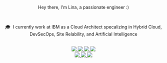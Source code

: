 <!--

<h1 align="center">
  <img src="https://github.com/lbrihoum/lbrihoum/blob/main/name.svg" alt="Lina Brihoum" />
</h1>

  <p>   🌱 &nbsp;I'm currently blogging my tech journey on <a href="https://linabrihoum.com/"> my website! </a> </p> 

-->

<div id="header" align="center">
  <p> Hey there, I'm Lina, a passionate engineer :) </p>
</div>

<br>
<div id="header" align="center">
  <p>  🎓 &nbsp;I currently work at IBM as a Cloud Architect specalizing in Hybrid Cloud, DevSecOps, Site Relability, and Artificial Intelligence </p>


<br>
 
<a href="https://github.com/harish-sethuraman/readme-components">
 <img  src="https://img.shields.io/badge/Python-3776AB?style=for-the-badge&logo=python&logoColor=white">  
 </a>

  <a href="https://github.com/harish-sethuraman/readme-components">
  <img  src="https://img.shields.io/badge/Docker-2496ED?style=for-the-badge&logo=docker&logoColor=white">
    </a>
    
   <a href="https://github.com/harish-sethuraman/readme-components">
<img  src="https://img.shields.io/badge/Amazon_Web_Services-232F3E?style=for-the-badge&logo=amazon-aws&logoColor=white">
</a>

  <a href="https://github.com/harish-sethuraman/readme-components">
<img  src="https://img.shields.io/badge/Azure-0089D6?style=for-the-badge&logo=microsoft-azure&logoColor=white">
</a>

<br>
 <a href="https://github.com/harish-sethuraman/readme-components">
 <img  src="https://img.shields.io/badge/Azure_DevOps-0078D7?style=for-the-badge&logo=azure-devops&logoColor=white">
</a>

<a href="https://github.com/harish-sethuraman/readme-components">
<img  src="https://img.shields.io/badge/Terraform-623CE4?style=for-the-badge&logo=terraform&logoColor=white">  
</a>

<a href="https://github.com/harish-sethuraman/readme-components">
<img  src="https://img.shields.io/badge/Ansible-000000?style=for-the-badge&logo=ansible&logoColor=white">
  </a>

</div>

<!--
**lbrihoum/lbrihoum** is a ✨ _special_ ✨ repository because its `README.md` (this file) appears on your GitHub profile.

Here are some ideas to get you started:

- 🔭 I’m currently working on ...
- 🌱 I’m currently learning ...
- 👯 I’m looking to collaborate on ...
- 🤔 I’m looking for help with ...
- 💬 Ask me about ...
- 📫 How to reach me: ...
- 😄 Pronouns: ...
- ⚡ Fun fact: ...
-->
